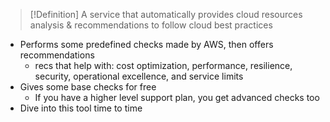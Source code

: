 
>[!Definition]
>A service that automatically provides cloud resources  analysis & recommendations to follow cloud best practices

- Performs some predefined checks made by AWS, then offers recommendations
	- recs that help with: cost optimization, performance, resilience, security, operational excellence, and service limits
- Gives some base checks for free
	- If you have a higher level support plan, you get advanced checks too
- Dive into this tool time to time